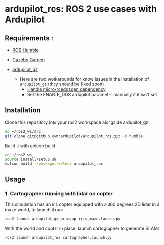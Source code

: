 # ardupilot_ros: ROS 2 use cases with Ardupilot

## Requirements :
* [ROS Humble](https://docs.ros.org/en/humble/Installation.html)

* [Gazebo Garden](https://gazebosim.org/docs/garden/install)

* [ardupilot_gz](https://github.com/ArduPilot/ardupilot_gz)
    * Here are two workarounds for know issues in the installation of `ardupilot_gz` (they should be fixed soon)
        * [Handle microxrceddsgen dependency](https://github.com/ArduPilot/ardupilot_gz/issues/19)
        * Set the ENABLE_DDS ardupilot parameter manually if it isn't set

## Installation

Clone this repository into your ros2 workspace alongside ardupilot_gz
```bash
cd ~/ros2_ws/src
git clone git@github.com:ardupilot/ardupilot_ros.git -b humble
```
Build it with colcon build
```bash
cd ~/ros2_ws
source install/setup.sh
colcon build --packages-select ardupilot_ros
```

## Usage

### 1. Cartographer running with lidar on copter

This simulation has an iris copter equipped with a 360 degrees 2D lidar in a maze world, to launch it run:

```bash
ros2 launch ardupilot_gz_bringup iris_maze.launch.py
```
With the world and copter in place, launch cartographer to generate SLAM:

```bash
ros2 launch ardupilot_ros cartographer.launch.py
```
